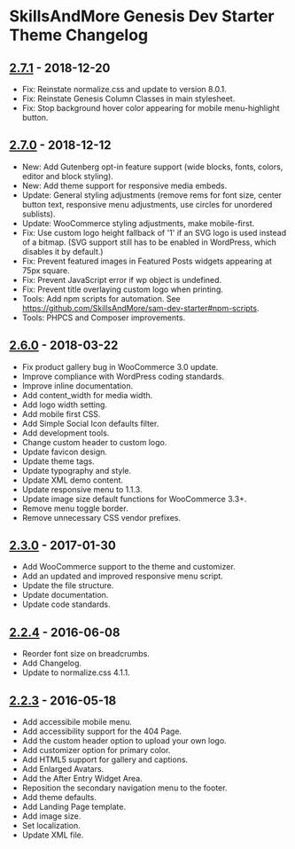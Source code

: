 # SkillsAndMore Genesis Dev Starter Theme Changelog

## [2.7.1] - 2018-12-20
* Fix: Reinstate normalize.css and update to version 8.0.1.
* Fix: Reinstate Genesis Column Classes in main stylesheet.
* Fix: Stop background hover color appearing for mobile menu-highlight button.

## [2.7.0] - 2018-12-12
* New: Add Gutenberg opt-in feature support (wide blocks, fonts, colors, editor and block styling).
* New: Add theme support for responsive media embeds.
* Update: General styling adjustments (remove rems for font size, center button text, responsive menu adjustments, use circles for unordered sublists).
* Update: WooCommerce styling adjustments, make mobile-first.
* Fix: Use custom logo height fallback of '1' if an SVG logo is used instead of a bitmap. (SVG support still has to be enabled in WordPress, which disables it by default.)
* Fix: Prevent featured images in Featured Posts widgets appearing at 75px square.
* Fix: Prevent JavaScript error if wp object is undefined.
* Fix: Prevent title overlaying custom logo when printing.
* Tools: Add npm scripts for automation. See https://github.com/SkillsAndMore/sam-dev-starter#npm-scripts.
* Tools: PHPCS and Composer improvements.

## [2.6.0] - 2018-03-22
* Fix product gallery bug in WooCommerce 3.0 update.
* Improve compliance with WordPress coding standards.
* Improve inline documentation.
* Add content_width for media width.
* Add logo width setting.
* Add mobile first CSS.
* Add Simple Social Icon defaults filter.
* Add development tools.
* Change custom header to custom logo.
* Update favicon design.
* Update theme tags.
* Update typography and style.
* Update XML demo content.
* Update responsive menu to 1.1.3.
* Update image size default functions for WooCommerce 3.3+.
* Remove menu toggle border.
* Remove unnecessary CSS vendor prefixes.

## [2.3.0] - 2017-01-30
* Add WooCommerce support to the theme and customizer.
* Add an updated and improved responsive menu script.
* Update the file structure.
* Update documentation.
* Update code standards.

## [2.2.4] - 2016-06-08
* Reorder font size on breadcrumbs.
* Add Changelog.
* Update to normalize.css 4.1.1.

## [2.2.3] - 2016-05-18
* Add accessibile mobile menu.
* Add accessibility support for the 404 Page.
* Add the custom header option to upload your own logo.
* Add customizer option for primary color.
* Add HTML5 support for gallery and captions.
* Add Enlarged Avatars.
* Add the After Entry Widget Area.
* Reposition the secondary navigation menu to the footer.
* Add theme defaults.
* Add Landing Page template.
* Add image size.
* Set localization.
* Update XML file.

[2.7.1]: https://github.com/copyblogger/sam-dev-starter/compare/2.7.0...2.7.1
[2.7.0]: https://github.com/copyblogger/sam-dev-starter/compare/2.6.0...2.7.0
[2.6.0]: https://github.com/copyblogger/sam-dev-starter/compare/2.3.0...2.6.0
[2.3.0]: https://github.com/copyblogger/sam-dev-starter/compare/2.2.4...2.3.0
[2.2.4]: https://github.com/copyblogger/sam-dev-starter/compare/2.2.3...2.2.4
[2.2.3]: https://github.com/copyblogger/sam-dev-starter/compare/014deb3689323b7bbd4ddbfff4f5f9279a38f741...2.2.3
